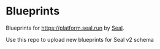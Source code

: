 # Blueprints

Blueprints for https://platform.seal.run by [Seal](https://seal.run).

Use this repo to upload new blueprints for Seal v2 schema
